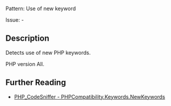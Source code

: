 Pattern: Use of new keyword

Issue: -

## Description

Detects use of new PHP keywords.

PHP version All.

## Further Reading

* [PHP_CodeSniffer - PHPCompatibility.Keywords.NewKeywords](https://github.com/PHPCompatibility/PHPCompatibility/tree/develop/PHPCompatibility/Sniffs/Keywords/NewKeywordsSniff.php)